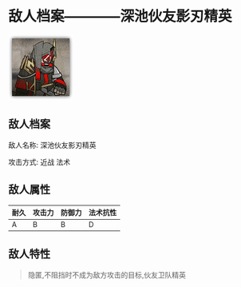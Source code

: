 # 敌人档案————深池伙友影刃精英

![深池伙友影刃精英](./eneIcons/深池伙友影刃精英.png)

## 敌人档案

敌人名称: 深池伙友影刃精英

攻击方式: 近战 法术

## 敌人属性

| 耐久      | 攻击力  | 防御力 | 法术抗性 |
|---------|------|-----|------|
| A | B | B | D |

## 敌人特性
> 隐匿,不阻挡时不成为敌方攻击的目标,伙友卫队精英
